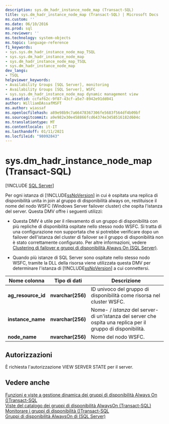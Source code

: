 ```yaml
---
description: sys.dm_hadr_instance_node_map (Transact-SQL)
title: sys.dm_hadr_instance_node_map (Transact-SQL) | Microsoft Docs
ms.custom: ''
ms.date: 06/10/2016
ms.prod: sql
ms.reviewer: ''
ms.technology: system-objects
ms.topic: language-reference
f1_keywords:
- sys.sys.dm_hadr_instance_node_map_TSQL
- sys.sys.dm_hadr_instance_node_map
- sys.dm_hadr_instance_node_map_TSQL
- sys.dm_hadr_instance_node_map
dev_langs:
- TSQL
helpviewer_keywords:
- Availability Groups [SQL Server], monitoring
- Availability Groups [SQL Server], WSFC
- sys.sys.dm_hadr_instance_node_map dynamic management view
ms.assetid: ccfaf62c-9f87-43cf-a5e7-8942e91dd041
author: WilliamDAssafMSFT
ms.author: wiassaf
ms.openlocfilehash: a89e98b9c7a66478367306fe5683f564df4b09bf
ms.sourcegitcommit: a9e982e30e458866fcd64374e3458516182d604c
ms.translationtype: MT
ms.contentlocale: it-IT
ms.lasthandoff: 01/11/2021
ms.locfileid: "98092843"
---
```

# <a name="sysdm_hadr_instance_node_map-transact-sql"></a>sys.dm_hadr_instance_node_map (Transact-SQL)
[!INCLUDE [SQL Server](../../includes/applies-to-version/sqlserver.md)]

  Per ogni istanza di [!INCLUDE[ssNoVersion](../../includes/ssnoversion-md.md)] in cui è ospitata una replica di disponibilità unita in join al gruppo di disponibilità always on, restituisce il nome del nodo WSFC (Windows Server failover cluster) che ospita l'istanza del server. Questa DMV offre i seguenti utilizzi:  
  
-   Questa DMV è utile per il rilevamento di un gruppo di disponibilità con più repliche di disponibilità ospitate nello stesso nodo WSFC. Si tratta di una configurazione non supportata che si potrebbe verificare dopo un failover dell'istanza del cluster di failover se il gruppo di disponibilità non è stato correttamente configurato. Per altre informazioni, vedere [Clustering di failover e gruppi di disponibilità Always On &#40;SQL Server&#41;](../../database-engine/availability-groups/windows/failover-clustering-and-always-on-availability-groups-sql-server.md).  
  
-   Quando più istanze di SQL Server sono ospitate nello stesso nodo WSFC, tramite la DLL della risorsa viene utilizzata questa DMV per determinare l'istanza di [!INCLUDE[ssNoVersion](../../includes/ssnoversion-md.md)] a cui connettersi.  
   
|Nome colonna|Tipo di dati|Descrizione|  
|-----------------|---------------|-----------------|  
|**ag_resource_id**|**nvarchar(256)**|ID univoco del gruppo di disponibilità come risorsa nel cluster WSFC.|  
|**instance_name**|**nvarchar(256)**|Nome- / *istanza* del server-di un'istanza del server che ospita una replica per il gruppo di disponibilità.|  
|**node_name**|**nvarchar(256)**|Nome del nodo WSFC.|  
  
## <a name="permissions"></a>Autorizzazioni  
 È richiesta l'autorizzazione VIEW SERVER STATE per il server.  
  
## <a name="see-also"></a>Vedere anche  
 [Funzioni e viste a gestione dinamica dei gruppi di disponibilità Always On &#40;&#41;Transact-SQL ](../../relational-databases/system-dynamic-management-views/always-on-availability-groups-dynamic-management-views-functions.md)   
 [Viste del catalogo dei gruppi di disponibilità AlwaysOn &#40;Transact-SQL&#41;](../../relational-databases/system-catalog-views/always-on-availability-groups-catalog-views-transact-sql.md)   
 [Monitorare i gruppi di disponibilità &#40;&#41;Transact-SQL ](../../database-engine/availability-groups/windows/monitor-availability-groups-transact-sql.md)   
 [Gruppi di disponibilità AlwaysOn di &#40;SQL Server&#41;](../../database-engine/availability-groups/windows/always-on-availability-groups-sql-server.md)  
  
  
